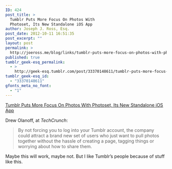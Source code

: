 ```yaml
---
ID: 424
post_title: >
  Tumblr Puts More Focus On Photos With
  Photoset, Its New Standalone iOS App
author: Joseph J. Ross, Esq.
post_date: 2012-10-11 16:51:35
post_excerpt: ""
layout: post
permalink: >
  http://joeross.me/blog/links/tumblr-puts-more-focus-on-photos-with-photoset/
published: true
tumblr_geek-esq_permalink:
  - >
    http://geek-esq.tumblr.com/post/33370148611/tumblr-puts-more-focus-on-photos-with-photoset
tumblr_geek-esq_id:
  - "33370148611"
gfonts_meta_no_font:
  - "1"
---
```

<a href='http://techcrunch.com/2012/10/11/tumblr-puts-more-focus-on-photos-with-photoset-its-new-standalone-ios-app/'>Tumblr Puts More Focus On Photos With Photoset, Its New Standalone iOS App</a><div class="link_description"><p>Drew Olanoff, at <em>TechCrunch</em>:</p>

<blockquote>
  <p>By not forcing you to log into your Tumblr account, the company could attract a brand new set of users who just want to pull photos together without the hassle of creating a page, tagging things or worrying about how to share them.</p>
</blockquote>

<p>Maybe this will work, maybe not. But I like Tumblr&#8217;s people because of stuff like this.</p></div>